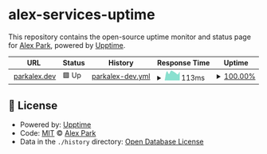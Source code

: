 # alex-services-uptime

This repository contains the open-source uptime monitor and status page for [Alex Park](https://parkalex.dev/), powered by [Upptime](https://github.com/upptime/upptime).

<!--start: status pages-->
<!-- This summary is generated by Upptime (https://github.com/upptime/upptime) -->
<!-- Do not edit this manually, your changes will be overwritten -->
<!-- prettier-ignore -->
| URL | Status | History | Response Time | Uptime |
| --- | ------ | ------- | ------------- | ------ |
| <img alt="" src="https://icons.duckduckgo.com/ip3/parkalex.dev.ico" height="13"> [parkalex.dev](https://parkalex.dev) | 🟩 Up | [parkalex-dev.yml](https://github.com/alx-alexpark/alex-services-uptime/commits/HEAD/history/parkalex-dev.yml) | <details><summary><img alt="Response time graph" src="./graphs/parkalex-dev/response-time-week.png" height="20"> 113ms</summary><br><a href="https://status.parkalex.dev/history/parkalex-dev"><img alt="Response time 135" src="https://img.shields.io/endpoint?url=https%3A%2F%2Fraw.githubusercontent.com%2Falx-alexpark%2Falex-services-uptime%2FHEAD%2Fapi%2Fparkalex-dev%2Fresponse-time.json"></a><br><a href="https://status.parkalex.dev/history/parkalex-dev"><img alt="24-hour response time 230" src="https://img.shields.io/endpoint?url=https%3A%2F%2Fraw.githubusercontent.com%2Falx-alexpark%2Falex-services-uptime%2FHEAD%2Fapi%2Fparkalex-dev%2Fresponse-time-day.json"></a><br><a href="https://status.parkalex.dev/history/parkalex-dev"><img alt="7-day response time 113" src="https://img.shields.io/endpoint?url=https%3A%2F%2Fraw.githubusercontent.com%2Falx-alexpark%2Falex-services-uptime%2FHEAD%2Fapi%2Fparkalex-dev%2Fresponse-time-week.json"></a><br><a href="https://status.parkalex.dev/history/parkalex-dev"><img alt="30-day response time 116" src="https://img.shields.io/endpoint?url=https%3A%2F%2Fraw.githubusercontent.com%2Falx-alexpark%2Falex-services-uptime%2FHEAD%2Fapi%2Fparkalex-dev%2Fresponse-time-month.json"></a><br><a href="https://status.parkalex.dev/history/parkalex-dev"><img alt="1-year response time 135" src="https://img.shields.io/endpoint?url=https%3A%2F%2Fraw.githubusercontent.com%2Falx-alexpark%2Falex-services-uptime%2FHEAD%2Fapi%2Fparkalex-dev%2Fresponse-time-year.json"></a></details> | <details><summary><a href="https://status.parkalex.dev/history/parkalex-dev">100.00%</a></summary><a href="https://status.parkalex.dev/history/parkalex-dev"><img alt="All-time uptime 100.00%" src="https://img.shields.io/endpoint?url=https%3A%2F%2Fraw.githubusercontent.com%2Falx-alexpark%2Falex-services-uptime%2FHEAD%2Fapi%2Fparkalex-dev%2Fuptime.json"></a><br><a href="https://status.parkalex.dev/history/parkalex-dev"><img alt="24-hour uptime 100.00%" src="https://img.shields.io/endpoint?url=https%3A%2F%2Fraw.githubusercontent.com%2Falx-alexpark%2Falex-services-uptime%2FHEAD%2Fapi%2Fparkalex-dev%2Fuptime-day.json"></a><br><a href="https://status.parkalex.dev/history/parkalex-dev"><img alt="7-day uptime 100.00%" src="https://img.shields.io/endpoint?url=https%3A%2F%2Fraw.githubusercontent.com%2Falx-alexpark%2Falex-services-uptime%2FHEAD%2Fapi%2Fparkalex-dev%2Fuptime-week.json"></a><br><a href="https://status.parkalex.dev/history/parkalex-dev"><img alt="30-day uptime 100.00%" src="https://img.shields.io/endpoint?url=https%3A%2F%2Fraw.githubusercontent.com%2Falx-alexpark%2Falex-services-uptime%2FHEAD%2Fapi%2Fparkalex-dev%2Fuptime-month.json"></a><br><a href="https://status.parkalex.dev/history/parkalex-dev"><img alt="1-year uptime 100.00%" src="https://img.shields.io/endpoint?url=https%3A%2F%2Fraw.githubusercontent.com%2Falx-alexpark%2Falex-services-uptime%2FHEAD%2Fapi%2Fparkalex-dev%2Fuptime-year.json"></a></details>

<!--end: status pages-->

## 📄 License

- Powered by: [Upptime](https://github.com/upptime/upptime)
- Code: [MIT](./LICENSE) © [Alex Park](https://parkalex.dev/)
- Data in the `./history` directory: [Open Database License](https://opendatacommons.org/licenses/odbl/1-0/)
